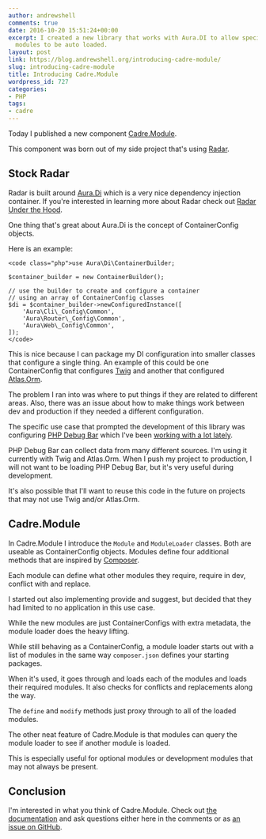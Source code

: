 ```yaml
---
author: andrewshell
comments: true
date: 2016-10-20 15:51:24+00:00
excerpt: I created a new library that works with Aura.DI to allow specifying dependent
  modules to be auto loaded.
layout: post
link: https://blog.andrewshell.org/introducing-cadre-module/
slug: introducing-cadre-module
title: Introducing Cadre.Module
wordpress_id: 727
categories:
- PHP
tags:
- cadre
---
```


Today I published a new component [Cadre.Module](https://github.com/cadrephp/Cadre.Module).

This component was born out of my side project that's using [Radar](https://github.com/radarphp/Radar.Project).



## Stock Radar



Radar is built around [Aura.Di](https://github.com/auraphp/Aura.Di) which is a very nice dependency injection container. If you're interested in learning more about Radar check out [Radar Under the Hood](https://www.futureproofphp.com/2016/09/21/radar-under-the-hood/).

One thing that's great about Aura.Di is the concept of ContainerConfig objects.

Here is an example:


    
    <code class="php">use Aura\Di\ContainerBuilder;
    
    $container_builder = new ContainerBuilder();
    
    // use the builder to create and configure a container
    // using an array of ContainerConfig classes
    $di = $container_builder->newConfiguredInstance([
        'Aura\Cli\_Config\Common',
        'Aura\Router\_Config\Common',
        'Aura\Web\_Config\Common',
    ]);
    </code>



This is nice because I can package my DI configuration into smaller classes that configure a single thing. An example of this could be one ContainerConfig that configures [Twig](http://twig.sensiolabs.org/) and another that configured [Atlas.Orm](https://github.com/atlasphp/Atlas.Orm).

The problem I ran into was where to put things if they are related to different areas. Also, there was an issue about how to make things work between dev and production if they needed a different configuration.

The specific use case that prompted the development of this library was configuring [PHP Debug Bar](http://phpdebugbar.com/) which I've been [working with a lot lately](https://www.futureproofphp.com/2016/10/14/collecting-data-from-atlas-orm-with-php-debug-bar/).

PHP Debug Bar can collect data from many different sources. I'm using it currently with Twig and Atlas.Orm. When I push my project to production, I will not want to be loading PHP Debug Bar, but it's very useful during development.

It's also possible that I'll want to reuse this code in the future on projects that may not use Twig and/or Atlas.Orm.



## Cadre.Module



In Cadre.Module I introduce the `Module` and `ModuleLoader` classes. Both are useable as ContainerConfig objects. Modules define four additional methods that are inspired by [Composer](https://getcomposer.org/).

Each module can define what other modules they require, require in dev, conflict with and replace.

I started out also implementing provide and suggest, but decided that they had limited to no application in this use case.

While the new modules are just ContainerConfigs with extra metadata, the module loader does the heavy lifting.

While still behaving as a ContainerConfig, a module loader starts out with a list of modules in the same way `composer.json` defines your starting packages.

When it's used, it goes through and loads each of the modules and loads their required modules. It also checks for conflicts and replacements along the way.

The `define` and `modify` methods just proxy through to all of the loaded modules.

The other neat feature of Cadre.Module is that modules can query the module loader to see if another module is loaded.

This is especially useful for optional modules or development modules that may not always be present.



## Conclusion



I'm interested in what you think of Cadre.Module. Check out [the documentation](https://github.com/cadrephp/Cadre.Module) and ask questions either here in the comments or as [an issue on GitHub](https://github.com/cadrephp/Cadre.Module/issues).
